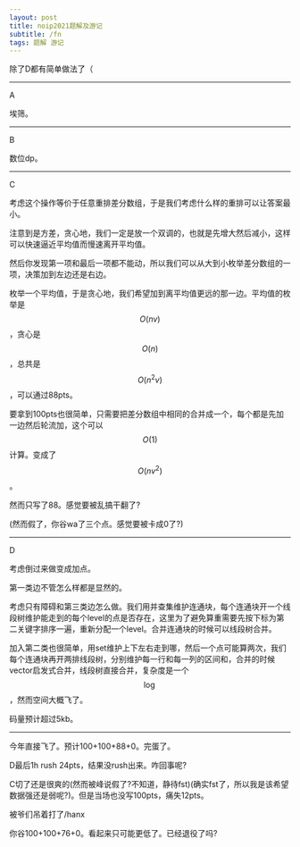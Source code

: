 ```yaml
---
layout: post
title: noip2021题解及游记
subtitle: /fn
tags: 题解 游记
---
```


除了D都有简单做法了（

-----

A

埃筛。

-----

B

数位dp。

-----

C

考虑这个操作等价于任意重排差分数组，于是我们考虑什么样的重排可以让答案最小。

注意到是方差，贪心地，我们一定是放一个双调的，也就是先增大然后减小，这样可以快速逼近平均值而慢速离开平均值。

然后你发现第一项和最后一项都不能动，所以我们可以从大到小枚举差分数组的一项，决策加到左边还是右边。

枚举一个平均值，于是贪心地，我们希望加到离平均值更远的那一边。平均值的枚举是$$O(nv)$$，贪心是$$O(n)$$，总共是$$O(n^2v)$$，可以通过88pts。

要拿到100pts也很简单，只需要把差分数组中相同的合并成一个，每个都是先加一边然后轮流加，这个可以$$O(1)$$计算。变成了$$O(nv^2)$$。

然而只写了88。感觉要被乱搞干翻了?

(然而假了，你谷wa了三个点。感觉要被卡成0了?)

-----

D

考虑倒过来做变成加点。

第一类边不管怎么样都是显然的。

考虑只有障碍和第三类边怎么做。我们用并查集维护连通块，每个连通块开一个线段树维护能走到的每个level的点是否存在，这里为了避免算重需要先按下标为第二关键字排序一遍，重新分配一个level。合并连通块的时候可以线段树合并。

加入第二类也很简单，用set维护上下左右走到哪，然后一个点可能算两次，我们每个连通块再开两排线段树，分别维护每一行和每一列的区间和，合并的时候vector启发式合并，线段树直接合并，复杂度是一个$$\log$$，然而空间大概飞了。

码量预计超过5kb。

-----

今年直接飞了。预计100+100+88+0。完蛋了。

D最后1h rush 24pts，结果没rush出来。咋回事呢?

C切了还是很爽的(然而被峰说假了?不知道，静待fst)(确实fst了，所以我是该希望数据强还是弱呢?)。但是当场也没写100pts，痛失12pts。

被爷们吊着打了/hanx

你谷100+100+76+0。看起来只可能更低了。已经退役了吗?